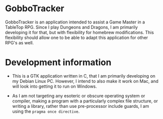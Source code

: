 # GobboTracker
GobboTracker is an application intended to assist a Game Master in a TableTop RPG. Since I play Dungeons and Dragons, I am primarily developing it for that, but with flexibility for homebrew modifications. This flexibility should allow one to be able to adapt this application for other RPG's as well. 

# Development information
* This is a GTK application written in C, that I am primarily developing on my Debian Linux PC. However, I intend to also make it work on Mac, and will look into getting it to run on Windows. 

* As I am not targeting any esoteric or obscure operating system or compiler, making a program with a particularly complex file structure, or writing a library, rather than use pre-processor include guards, I am using the `pragma once directive`.
